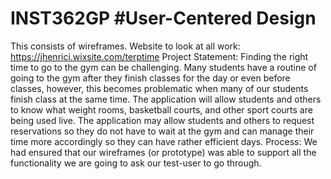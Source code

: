# INST362GP #User-Centered Design
This consists of wireframes.
Website to look at all work: https://jhenrici.wixsite.com/terptime
Project Statement:
Finding the right time to go to the gym can be challenging. Many students have a routine of going to the gym after they finish classes for the day or even before classes, however, this becomes problematic when many of our students finish class at the same time. ​The application will allow students and others to know what weight rooms, basketball courts, and other sport courts are being used live. The application may allow students and others to request reservations so they do not have to wait at the gym and can manage their time more accordingly so they can have rather efficient days.
Process:
We had ensured that our wireframes (or prototype) was able to support all the functionality we are going to ask our test-user to go through.
